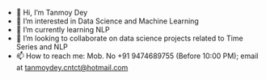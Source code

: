 - 👋 Hi, I’m Tanmoy Dey
- 👀 I’m interested in Data Science and Machine Learning
- 🌱 I’m currently learning NLP
- 💞️ I’m looking to collaborate on data science projects related to Time Series and NLP 
- 📫 How to reach me: Mob. No +91 9474689755 (Before 10:00 PM); email at tanmoydey.cntct@hotmail.com 

<!---
tanmoydey07/tanmoydey07 is a ✨ special ✨ repository because its `README.md` (this file) appears on your GitHub profile.
You can click the Preview link to take a look at your changes.
--->
